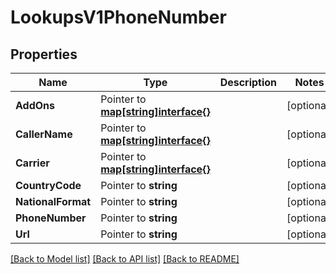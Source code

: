 # LookupsV1PhoneNumber

## Properties

Name | Type | Description | Notes
------------ | ------------- | ------------- | -------------
**AddOns** | Pointer to [**map[string]interface{}**](.md) |  | [optional] 
**CallerName** | Pointer to [**map[string]interface{}**](.md) |  | [optional] 
**Carrier** | Pointer to [**map[string]interface{}**](.md) |  | [optional] 
**CountryCode** | Pointer to **string** |  | [optional] 
**NationalFormat** | Pointer to **string** |  | [optional] 
**PhoneNumber** | Pointer to **string** |  | [optional] 
**Url** | Pointer to **string** |  | [optional] 

[[Back to Model list]](../README.md#documentation-for-models) [[Back to API list]](../README.md#documentation-for-api-endpoints) [[Back to README]](../README.md)


